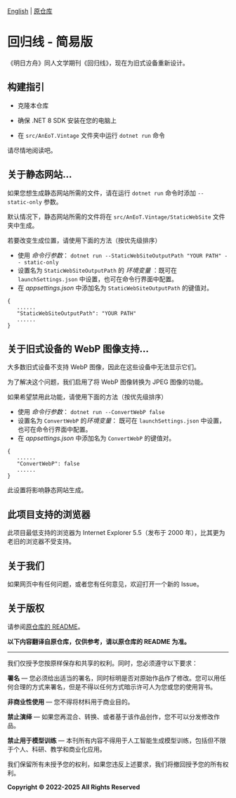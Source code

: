 [English](README-EN.md) | [原仓库](https://github.com/TCA-Arknights/aneot)

# 回归线 - 简易版

《明日方舟》同人文学期刊《回归线》，现在为旧式设备重新设计。

## 构建指引

- 克隆本仓库

- 确保 .NET 8 SDK 安装在您的电脑上

- 在 `src/AnEoT.Vintage` 文件夹中运行 `dotnet run` 命令

请尽情地阅读吧。

## 关于静态网站...

如果您想生成静态网站所需的文件，请在运行 `dotnet run` 命令时添加 ```-- static-only``` 参数。

默认情况下，静态网站所需的文件将在 `src/AnEoT.Vintage/StaticWebSite` 文件夹中生成。

若要改变生成位置，请使用下面的方法（按优先级排序）
- 使用 *命令行参数*：
```dotnet run --StaticWebSiteOutputPath "YOUR PATH" -- static-only```
- 设置名为 ```StaticWebSiteOutputPath``` 的 *环境变量* ：既可在 ```launchSettings.json``` 中设置，也可在命令行界面中配置。
- 在 *appsettings.json* 中添加名为 ```StaticWebSiteOutputPath``` 的键值对。
```
{
   ......
   "StaticWebSiteOutputPath": "YOUR PATH"
   ......
}
```

## 关于旧式设备的 WebP 图像支持...

大多数旧式设备不支持 WebP 图像，因此在这些设备中无法显示它们。

为了解决这个问题，我们启用了将 WebP 图像转换为 JPEG 图像的功能。

如果希望禁用此功能，请使用下面的方法（按优先级排序）

- 使用 *命令行参数*：
```dotnet run --ConvertWebP false```
- 设置名为 ```ConvertWebP``` 的*环境变量*： 既可在 ```launchSettings.json``` 中设置，也可在命令行界面中配置。
- 在 *appsettings.json* 中添加名为 ```ConvertWebP``` 的键值对。
```
{
   ......
   "ConvertWebP": false
   ......
}
```

此设置将影响静态网站生成。

## 此项目支持的浏览器

此项目最低支持的浏览器为 Internet Explorer 5.5（发布于 2000 年），比其更为老旧的浏览器不受支持。

## 关于我们

如果网页中有任何问题，或者您有任何意见，欢迎打开一个新的 Issue。

## 关于版权

请参阅[原仓库的 README](https://github.com/TCA-Arknights/aneot?tab=readme-ov-file#about-copyright)。

**以下内容翻译自原仓库，仅供参考，请以原仓库的 README 为准。**

---

我们仅授予您按原样保存和共享的权利。同时，您必须遵守以下要求：

**署名** —  您必须给出适当的署名，同时标明是否对原始作品作了修改。您可以用任何合理的方式来署名，但是不得以任何方式暗示许可人为您或您的使用背书。

**非商业性使用** — 您不得将材料用于商业目的。

**禁止演绎** — 如果您再混合、转换、或者基于该作品创作，您不可以分发修改作品。

**禁止用于模型训练** — 本刊所有内容不得用于人工智能生成模型训练，包括但不限于个人、科研、教学和商业化应用。

我们保留所有未授予您的权利，如果您违反上述要求，我们将撤回授予您的所有权利。

**Copyright © 2022-2025 All Rights Reserved**